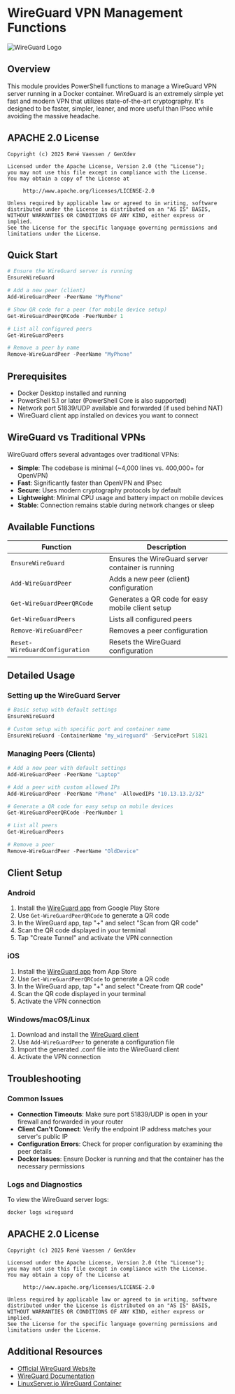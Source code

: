 # WireGuard VPN Management Functions

![WireGuard Logo](https://www.wireguard.com/img/wireguard.svg)

## Overview

This module provides PowerShell functions to manage a WireGuard VPN server running in a Docker container. WireGuard is an extremely simple yet fast and modern VPN that utilizes state-of-the-art cryptography. It's designed to be faster, simpler, leaner, and more useful than IPsec while avoiding the massive headache.

## APACHE 2.0 License

````text
Copyright (c) 2025 René Vaessen / GenXdev

Licensed under the Apache License, Version 2.0 (the "License");
you may not use this file except in compliance with the License.
You may obtain a copy of the License at

     http://www.apache.org/licenses/LICENSE-2.0

Unless required by applicable law or agreed to in writing, software
distributed under the License is distributed on an "AS IS" BASIS,
WITHOUT WARRANTIES OR CONDITIONS OF ANY KIND, either express or implied.
See the License for the specific language governing permissions and
limitations under the License.

````

## Quick Start

```powershell
# Ensure the WireGuard server is running
EnsureWireGuard

# Add a new peer (client)
Add-WireGuardPeer -PeerName "MyPhone"

# Show QR code for a peer (for mobile device setup)
Get-WireGuardPeerQRCode -PeerNumber 1

# List all configured peers
Get-WireGuardPeers

# Remove a peer by name
Remove-WireGuardPeer -PeerName "MyPhone"
```

## Prerequisites

- Docker Desktop installed and running
- PowerShell 5.1 or later (PowerShell Core is also supported)
- Network port 51839/UDP available and forwarded (if used behind NAT)
- WireGuard client app installed on devices you want to connect

## WireGuard vs Traditional VPNs

WireGuard offers several advantages over traditional VPNs:

- **Simple**: The codebase is minimal (~4,000 lines vs. 400,000+ for OpenVPN)
- **Fast**: Significantly faster than OpenVPN and IPsec
- **Secure**: Uses modern cryptography protocols by default
- **Lightweight**: Minimal CPU usage and battery impact on mobile devices
- **Stable**: Connection remains stable during network changes or sleep

## Available Functions

| Function                       | Description                                       |
| ------------------------------ | ------------------------------------------------- |
| `EnsureWireGuard`              | Ensures the WireGuard server container is running |
| `Add-WireGuardPeer`            | Adds a new peer (client) configuration            |
| `Get-WireGuardPeerQRCode`      | Generates a QR code for easy mobile client setup  |
| `Get-WireGuardPeers`           | Lists all configured peers                        |
| `Remove-WireGuardPeer`         | Removes a peer configuration                      |
| `Reset-WireGuardConfiguration` | Resets the WireGuard configuration                |

## Detailed Usage

### Setting up the WireGuard Server

```powershell
# Basic setup with default settings
EnsureWireGuard

# Custom setup with specific port and container name
EnsureWireGuard -ContainerName "my_wireguard" -ServicePort 51821
```

### Managing Peers (Clients)

```powershell
# Add a new peer with default settings
Add-WireGuardPeer -PeerName "Laptop"

# Add a peer with custom allowed IPs
Add-WireGuardPeer -PeerName "Phone" -AllowedIPs "10.13.13.2/32"

# Generate a QR code for easy setup on mobile devices
Get-WireGuardPeerQRCode -PeerNumber 1

# List all peers
Get-WireGuardPeers

# Remove a peer
Remove-WireGuardPeer -PeerName "OldDevice"
```

## Client Setup

### Android

1. Install the [WireGuard app](https://play.google.com/store/apps/details?id=com.wireguard.android) from Google Play Store
2. Use `Get-WireGuardPeerQRCode` to generate a QR code
3. In the WireGuard app, tap "+" and select "Scan from QR code"
4. Scan the QR code displayed in your terminal
5. Tap "Create Tunnel" and activate the VPN connection

### iOS

1. Install the [WireGuard app](https://apps.apple.com/us/app/wireguard/id1441195209) from App Store
2. Use `Get-WireGuardPeerQRCode` to generate a QR code
3. In the WireGuard app, tap "+" and select "Create from QR code"
4. Scan the QR code displayed in your terminal
5. Activate the VPN connection

### Windows/macOS/Linux

1. Download and install the [WireGuard client](https://www.wireguard.com/install/)
2. Use `Add-WireGuardPeer` to generate a configuration file
3. Import the generated .conf file into the WireGuard client
4. Activate the VPN connection

## Troubleshooting

### Common Issues

- **Connection Timeouts**: Make sure port 51839/UDP is open in your firewall and forwarded in your router
- **Client Can't Connect**: Verify the endpoint IP address matches your server's public IP
- **Configuration Errors**: Check for proper configuration by examining the peer details
- **Docker Issues**: Ensure Docker is running and that the container has the necessary permissions

### Logs and Diagnostics

To view the WireGuard server logs:

```powershell
docker logs wireguard
```

## APACHE 2.0 License

````text
Copyright (c) 2025 René Vaessen / GenXdev

Licensed under the Apache License, Version 2.0 (the "License");
you may not use this file except in compliance with the License.
You may obtain a copy of the License at

     http://www.apache.org/licenses/LICENSE-2.0

Unless required by applicable law or agreed to in writing, software
distributed under the License is distributed on an "AS IS" BASIS,
WITHOUT WARRANTIES OR CONDITIONS OF ANY KIND, either express or implied.
See the License for the specific language governing permissions and
limitations under the License.

````

## Additional Resources

- [Official WireGuard Website](https://www.wireguard.com/)
- [WireGuard Documentation](https://www.wireguard.com/quickstart/)
- [LinuxServer.io WireGuard Container](https://docs.linuxserver.io/images/docker-wireguard)
